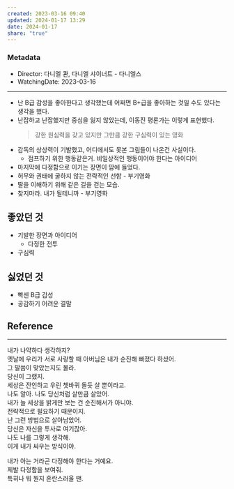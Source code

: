 ```yaml
---
created: 2023-03-16 09:40
updated: 2024-01-17 13:29
date: 2024-01-17
share: "true"
---
```


### Metadata
- Director: 다니엘 콴, 다니엘 샤이너트 - 다니엘스
- WatchingDate: 2023-03-16
---

- 난 B급 감성을 좋아한다고 생각했는데 어쩌면 B+급을 좋아하는 것일 수도 있다는 생각을 했다.
- 난잡하고 난잡했지만 중심을 잃지 않았는데, 이동진 평론가는 이렇게 표현했다.
  > 강한 원심력을 갖고 있지만 그만큼 강한 구심력이 있는 영화 
- 감독의 상상력이 기발했고, 어디에서도 못본 그림들이 나온건 사실이다.
	- 점프하기 위한 행동같은거. 비일상적인 행동이어야 한다는 아이디어
- 마지막에 다정함으로 이기는 장면이 맘에 들었다.
- 허무와 권태에 굴하지 않는 전략적인 선함 - 부기영화
- 딸을 이해하기 위해 같은 길을 걷는 모습.
- 찾지마라. 내가 될테니까 - 부기영화

## 좋았던 것
- 기발한 장면과 아이디어
	- 다정한 전투
- 구심력

## 싫었던 것
- 빡센 B급 감성
- 공감하기 어려운 결말


## Reference
---
내가 나약하다 생각하지?  
옛날에 우리가 서로 사랑할 때 아버님은 내가 순진해 빠졌다 하셨어.  
그 말씀이 맞았는지도 몰라.  
당신이 그랬지.  
세상은 잔인하고 우린 쳇바퀴 돌듯 살 뿐이라고.  
나도 알아. 나도 당신처럼 살만큼 살았어.  
내가 늘 세상을 밝게만 보는 건 순진해서가 아니야.  
전략적으로 필요하기 때문이지.  
난 그런 방법으로 살아남았어.  
당신은 자신을 투사로 여기잖아.  
나도 나를 그렇게 생각해.  
이게 내가 싸우는 방식이야.


내가 아는 거라곤 다정해야 한다는 거예요.  
제발 다정함을 보여줘.  
특히나 뭐 뭔지 혼란스러울 땐.